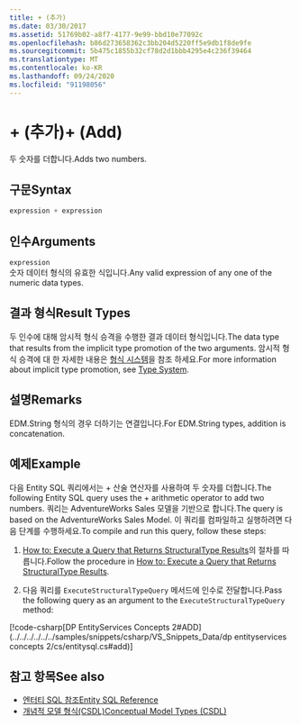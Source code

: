 ```yaml
---
title: + (추가)
ms.date: 03/30/2017
ms.assetid: 51769b02-a8f7-4177-9e99-bbd10e77092c
ms.openlocfilehash: b86d273658362c3bb204d5220ff5e9db1f8de9fe
ms.sourcegitcommit: 5b475c1855b32cf78d2d1bbb4295e4c236f39464
ms.translationtype: MT
ms.contentlocale: ko-KR
ms.lasthandoff: 09/24/2020
ms.locfileid: "91198056"
---
```

# <a name="-add"></a><span data-ttu-id="1b465-102">+ (추가)</span><span class="sxs-lookup"><span data-stu-id="1b465-102">+ (Add)</span></span>

<span data-ttu-id="1b465-103">두 숫자를 더합니다.</span><span class="sxs-lookup"><span data-stu-id="1b465-103">Adds two numbers.</span></span>  
  
## <a name="syntax"></a><span data-ttu-id="1b465-104">구문</span><span class="sxs-lookup"><span data-stu-id="1b465-104">Syntax</span></span>  
  
```csharp  
expression + expression  
```  
  
## <a name="arguments"></a><span data-ttu-id="1b465-105">인수</span><span class="sxs-lookup"><span data-stu-id="1b465-105">Arguments</span></span>  

 `expression`  
 <span data-ttu-id="1b465-106">숫자 데이터 형식의 유효한 식입니다.</span><span class="sxs-lookup"><span data-stu-id="1b465-106">Any valid expression of any one of the numeric data types.</span></span>  
  
## <a name="result-types"></a><span data-ttu-id="1b465-107">결과 형식</span><span class="sxs-lookup"><span data-stu-id="1b465-107">Result Types</span></span>  

 <span data-ttu-id="1b465-108">두 인수에 대해 암시적 형식 승격을 수행한 결과 데이터 형식입니다.</span><span class="sxs-lookup"><span data-stu-id="1b465-108">The data type that results from the implicit type promotion of the two arguments.</span></span> <span data-ttu-id="1b465-109">암시적 형식 승격에 대 한 자세한 내용은 [형식 시스템](type-system-entity-sql.md)을 참조 하세요.</span><span class="sxs-lookup"><span data-stu-id="1b465-109">For more information about implicit type promotion, see [Type System](type-system-entity-sql.md).</span></span>  
  
## <a name="remarks"></a><span data-ttu-id="1b465-110">설명</span><span class="sxs-lookup"><span data-stu-id="1b465-110">Remarks</span></span>  

 <span data-ttu-id="1b465-111">EDM.String 형식의 경우 더하기는 연결입니다.</span><span class="sxs-lookup"><span data-stu-id="1b465-111">For EDM.String types, addition is concatenation.</span></span>  
  
## <a name="example"></a><span data-ttu-id="1b465-112">예제</span><span class="sxs-lookup"><span data-stu-id="1b465-112">Example</span></span>  

 <span data-ttu-id="1b465-113">다음 Entity SQL 쿼리에서는 + 산술 연산자를 사용하여 두 숫자를 더합니다.</span><span class="sxs-lookup"><span data-stu-id="1b465-113">The following Entity SQL query uses the + arithmetic operator to add two numbers.</span></span> <span data-ttu-id="1b465-114">쿼리는 AdventureWorks Sales 모델을 기반으로 합니다.</span><span class="sxs-lookup"><span data-stu-id="1b465-114">The query is based on the AdventureWorks Sales Model.</span></span> <span data-ttu-id="1b465-115">이 쿼리를 컴파일하고 실행하려면 다음 단계를 수행하세요.</span><span class="sxs-lookup"><span data-stu-id="1b465-115">To compile and run this query, follow these steps:</span></span>  
  
1. <span data-ttu-id="1b465-116">[How to: Execute a Query that Returns StructuralType Results](../how-to-execute-a-query-that-returns-structuraltype-results.md)의 절차를 따릅니다.</span><span class="sxs-lookup"><span data-stu-id="1b465-116">Follow the procedure in [How to: Execute a Query that Returns StructuralType Results](../how-to-execute-a-query-that-returns-structuraltype-results.md).</span></span>  
  
2. <span data-ttu-id="1b465-117">다음 쿼리를 `ExecuteStructuralTypeQuery` 메서드에 인수로 전달합니다.</span><span class="sxs-lookup"><span data-stu-id="1b465-117">Pass the following query as an argument to the `ExecuteStructuralTypeQuery` method:</span></span>  
  
 [!code-csharp[DP EntityServices Concepts 2#ADD](../../../../../../samples/snippets/csharp/VS_Snippets_Data/dp entityservices concepts 2/cs/entitysql.cs#add)]  
  
## <a name="see-also"></a><span data-ttu-id="1b465-118">참고 항목</span><span class="sxs-lookup"><span data-stu-id="1b465-118">See also</span></span>

- [<span data-ttu-id="1b465-119">엔터티 SQL 참조</span><span class="sxs-lookup"><span data-stu-id="1b465-119">Entity SQL Reference</span></span>](entity-sql-reference.md)
- [<span data-ttu-id="1b465-120">개념적 모델 형식(CSDL)</span><span class="sxs-lookup"><span data-stu-id="1b465-120">Conceptual Model Types (CSDL)</span></span>](/ef/ef6/modeling/designer/advanced/edmx/csdl-spec#conceptual-model-types-csdl)
